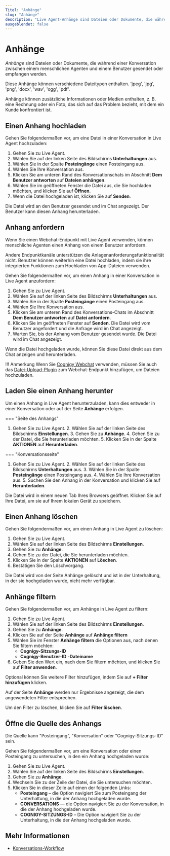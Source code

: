 ```yaml
---
Titel: "Anhänge"
slug: "Anhänge" 
description: "Live Agent-Anhänge sind Dateien oder Dokumente, die während einer Konversation zwischen einem menschlichen Agenten und einem Benutzer gesendet oder empfangen werden."
ausgeblendet: false 
---
```

# Anhänge

_Anhänge_ sind Dateien oder Dokumente, die während einer Konversation zwischen einem menschlichen Agenten und einem Benutzer gesendet oder empfangen werden.

Diese Anhänge können verschiedene Dateitypen enthalten. 'jpeg', 'jpg', 'png', 'docx', 'wav', 'ogg', 'pdf'.

Anhänge können zusätzliche Informationen oder Medien enthalten, z. B. eine Rechnung oder ein Foto, das sich auf das Problem bezieht, mit dem ein Kunde konfrontiert ist.

## Einen Anhang hochladen

Gehen Sie folgendermaßen vor, um eine Datei in einer Konversation in Live Agent hochzuladen:

1. Gehen Sie zu Live Agent.
2. Wählen Sie auf der linken Seite des Bildschirms **Unterhaltungen** aus.
3. Wählen Sie in der Spalte **Posteingänge** einen Posteingang aus.
4. Wählen Sie Ihre Konversation aus.
5. Klicken Sie am unteren Rand des Konversationschats im Abschnitt **Dem Benutzer antworten** auf **Dateien anhängen**.
6. Wählen Sie im geöffneten Fenster die Datei aus, die Sie hochladen möchten, und klicken Sie auf **Öffnen**.
7. Wenn die Datei hochgeladen ist, klicken Sie auf **Senden**.

Die Datei wird an den Benutzer gesendet und im Chat angezeigt. Der Benutzer kann diesen Anhang herunterladen.

## Anhang anfordern

Wenn Sie einen Webchat-Endpunkt mit Live Agent verwenden, können menschliche Agenten einen Anhang von einem Benutzer anfordern.

Andere Endpunktkanäle unterstützen die Anlagenanforderungsfunktionalität nicht. Benutzer können weiterhin eine Datei hochladen, indem sie ihre integrierten Funktionen zum Hochladen von App-Dateien verwenden.

Gehen Sie folgendermaßen vor, um einen Anhang in einer Konversation in Live Agent anzufordern:

1. Gehen Sie zu Live Agent.
2. Wählen Sie auf der linken Seite des Bildschirms **Unterhaltungen** aus.
3. Wählen Sie in der Spalte **Posteingänge** einen Posteingang aus.
4. Wählen Sie Ihre Konversation aus.
5. Klicken Sie am unteren Rand des Konversations-Chats im Abschnitt **Dem Benutzer antworten** auf **Datei anfordern**.
6. Klicken Sie im geöffneten Fenster auf **Senden**. Die Datei wird vom Benutzer angefordert und die Anfrage wird im Chat angezeigt.
7. Warten Sie, bis der Anhang vom Benutzer gesendet wurde. Die Datei wird im Chat angezeigt.

Wenn die Datei hochgeladen wurde, können Sie diese Datei direkt aus dem Chat anzeigen und herunterladen.

!!! Anmerkung
    Wenn Sie [Cognigy Webchat](https://docs.cognigy.com/ai/endpoints/webchat/webchat/) verwenden, müssen Sie auch das [Datei-Upload-Plugin](https://github.com/Cognigy/WebchatPlugins/tree/master/plugins/file-upload) zum Webchat-Endpunkt hinzufügen, um Dateien hochzuladen. 

## Laden Sie einen Anhang herunter

Um einen Anhang in Live Agent herunterzuladen, kann dies entweder in einer Konversation oder auf der Seite **Anhänge** erfolgen.

=== "Seite des Anhangs"

1. Gehen Sie zu Live Agent.
    2. Wählen Sie auf der linken Seite des Bildschirms **Einstellungen**.
    3. Gehen Sie zu **Anhänge**.
    4. Gehen Sie zu der Datei, die Sie herunterladen möchten.
    5. Klicken Sie in der Spalte **AKTIONEN** auf **Herunterladen**.  

=== "Konversationsseite"

1. Gehen Sie zu Live Agent.
    2. Wählen Sie auf der linken Seite des Bildschirms **Unterhaltungen** aus.
    3. Wählen Sie in der Spalte **Posteingänge** einen Posteingang aus.
    4. Wählen Sie Ihre Konversation aus.
    5. Suchen Sie den Anhang in der Konversation und klicken Sie auf **Herunterladen**.

Die Datei wird in einem neuen Tab Ihres Browsers geöffnet. Klicken Sie auf Ihre Datei, um sie auf Ihrem lokalen Gerät zu speichern.

## Einen Anhang löschen

Gehen Sie folgendermaßen vor, um einen Anhang in Live Agent zu löschen:

1. Gehen Sie zu Live Agent.
2. Wählen Sie auf der linken Seite des Bildschirms **Einstellungen**.
3. Gehen Sie zu **Anhänge**.
4. Gehen Sie zu der Datei, die Sie herunterladen möchten.
5. Klicken Sie in der Spalte **AKTIONEN** auf **Löschen**.  
6. Bestätigen Sie den Löschvorgang.

Die Datei wird von der Seite Anhänge gelöscht und ist in der Unterhaltung, in der sie hochgeladen wurde, nicht mehr verfügbar.

## Anhänge filtern

Gehen Sie folgendermaßen vor, um Anhänge in Live Agent zu filtern:

1. Gehen Sie zu Live Agent.
2. Wählen Sie auf der linken Seite des Bildschirms **Einstellungen**.
3. Gehen Sie zu **Anhänge**.
4. Klicken Sie auf der Seite **Anhänge** auf **Anhänge filtern**
5. Wählen Sie im Fenster **Anhänge filtern** die Optionen aus, nach denen Sie filtern möchten: 
    - **Cognigy-Sitzungs-ID**
    - **Cognigy-Benutzer-ID**
    -**Dateiname**
6. Geben Sie den Wert ein, nach dem Sie filtern möchten, und klicken Sie auf **Filter anwenden**.

Optional können Sie weitere Filter hinzufügen, indem Sie auf **+ Filter hinzufügen** klicken.

Auf der Seite **Anhänge** werden nur Ergebnisse angezeigt, die dem angewendeten Filter entsprechen.

Um den Filter zu löschen, klicken Sie auf **Filter löschen**.

## Öffne die Quelle des Anhangs

Die Quelle kann "Posteingang", "Konversation" oder "Cognigy-Sitzungs-ID" sein.

Gehen Sie folgendermaßen vor, um eine Konversation oder einen Posteingang zu untersuchen, in den ein Anhang hochgeladen wurde:

1. Gehen Sie zu Live Agent.
2. Wählen Sie auf der linken Seite des Bildschirms **Einstellungen**.
3. Gehen Sie zu **Anhänge**.
4. Wechseln Sie zu der Zeile der Datei, die Sie untersuchen möchten.
5. Klicken Sie in dieser Zeile auf einen der folgenden Links:
    - **Posteingang** – die Option navigiert Sie zum Posteingang der Unterhaltung, in die der Anhang hochgeladen wurde.
    - **CONVERSATIONS** — die Option navigiert Sie zu der Konversation, in die der Anhang hochgeladen wurde.
    - **COGNIGY-SITZUNGS-ID** – Die Option navigiert Sie zu der Unterhaltung, in die der Anhang hochgeladen wurde.

## Mehr Informationen

- [Konversations-Workflow](https://docs.cognigy.com/live-agent/conversation/conversation-workflow/)